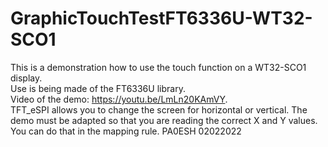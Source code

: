# GraphicTouchTestFT6336U-WT32-SCO1
This is a demonstration how to use the touch function on a WT32-SCO1 display.  
Use is being made of the FT6336U library.  
Video of the demo: https://youtu.be/LmLn20KAmVY.   
TFT_eSPI allows you to change the screen for horizontal or vertical.
The demo must be adapted so that you are reading the correct X and Y values.   
You can do that in the mapping rule. 
PA0ESH 02022022

